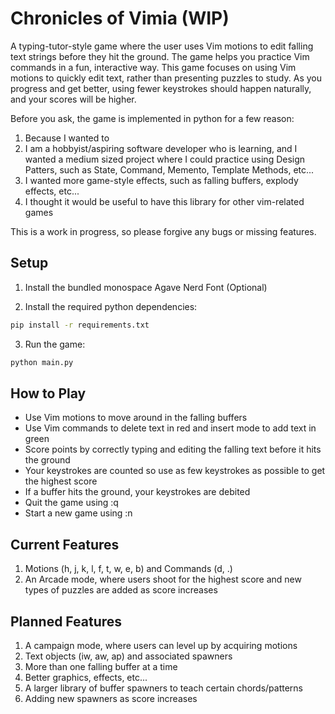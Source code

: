 # Chronicles of Vimia (WIP)


A typing-tutor-style game where the user uses Vim motions to edit falling text strings before they hit the ground. 
The game helps you practice Vim commands in a fun, interactive way.
This game focuses on using Vim motions to quickly edit text, rather than presenting puzzles to study.
As you progress and get better, using fewer keystrokes should happen naturally, and your scores will be higher.

Before you ask, the game is implemented in python for a few reason:
1. Because I wanted to
2. I am a hobbyist/aspiring software developer who is learning, and I wanted a medium sized project where I could practice
   using Design Patters, such as State, Command, Memento, Template Methods, etc...
3. I wanted more game-style effects, such as falling buffers, explody effects, etc...
4. I thought it would be useful to have this library for other vim-related games

This is a work in progress, so please forgive any bugs or missing features.


## Setup

1. Install the bundled monospace Agave Nerd Font (Optional)

2. Install the required python dependencies:
```bash
pip install -r requirements.txt
```

3. Run the game:
```bash
python main.py
```

## How to Play
- Use Vim motions to move around in the falling buffers
- Use Vim commands to delete text in red and insert mode to add text in green 
- Score points by correctly typing and editing the falling text before it hits the ground
- Your keystrokes are counted so use as few keystrokes as possible to get the highest score
- If a buffer hits the ground, your keystrokes are debited
- Quit the game using :q
- Start a new game using :n


## Current Features
1. Motions (h, j, k, l, f, t, w, e, b) and Commands (d, .)
2. An Arcade mode, where users shoot for the highest score and new types of puzzles are added as score increases


## Planned Features
1. A campaign mode, where users can level up by acquiring motions
2. Text objects (iw, aw, ap) and associated spawners
3. More than one falling buffer at a time
4. Better graphics, effects, etc...
5. A larger library of buffer spawners to teach certain chords/patterns
6. Adding new spawners as score increases 